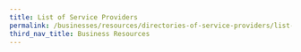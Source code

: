 ```yaml
---
title: List of Service Providers
permalink: /businesses/resources/directories-of-service-providers/list-of-service-providers
third_nav_title: Business Resources
---
```

